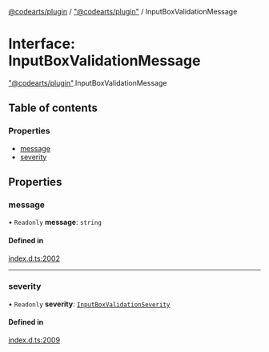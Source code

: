 [@codearts/plugin](../README.md) / ["@codearts/plugin"](../modules/_codearts_plugin_.md) / InputBoxValidationMessage

# Interface: InputBoxValidationMessage

["@codearts/plugin"](../modules/_codearts_plugin_.md).InputBoxValidationMessage

## Table of contents

### Properties

- [message](codearts_plugin_.InputBoxValidationMessage.md#message)
- [severity](codearts_plugin_.InputBoxValidationMessage.md#severity)

## Properties

### message

• `Readonly` **message**: `string`

#### Defined in

[index.d.ts:2002](https://github.com/huaweicloud/cloudide-plugin-api/blob/203b986/index.d.ts#L2002)

___

### severity

• `Readonly` **severity**: [`InputBoxValidationSeverity`](../enums/codearts_plugin_.InputBoxValidationSeverity.md)

#### Defined in

[index.d.ts:2009](https://github.com/huaweicloud/cloudide-plugin-api/blob/203b986/index.d.ts#L2009)

